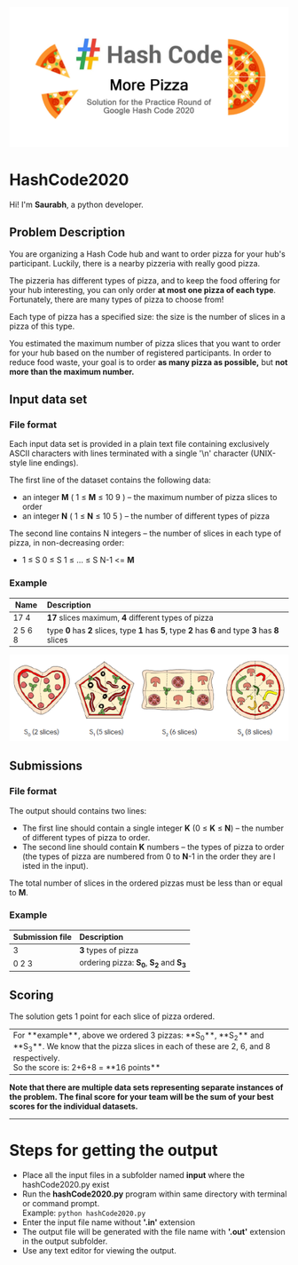 ![HashCode2020 logo](hashcode.jpg)
# HashCode2020
Hi! I'm **Saurabh**, a python developer.
## Problem Description
You are organizing a Hash Code hub and want to order pizza for your hub's participant. Luckily, there is a nearby pizzeria with really good pizza.

The pizzeria has different types of pizza, and to keep the food offering for your hub interesting, you can only order **at most one pizza of each type**. Fortunately, there are many types of pizza to choose from!

Each type of pizza has a specified size: the size is the number of slices in a pizza of this type.

You estimated the maximum number of pizza slices that you want to order for your hub based on the number of registered participants. In order to reduce food waste, your goal is to order **as many pizza as possible,** but **not more than the maximum number.**

## Input data set
### File format
Each input data set is provided in a plain text file containing exclusively ASCII characters with lines terminated with a single '\n' character (UNIX-style line endings).

The first line of the dataset contains the following data:
* an integer **M** ( 1 ≤ **M** ≤ 10 9 ) – the maximum number of pizza slices to order
* an integer **N** ( 1 ≤ **N** ≤ 10 5 ) – the number of different types of pizza

The second line contains N integers – the number of slices in each type of pizza, in non-decreasing order:
* 1 ≤ S 0 ≤ S 1 ≤ … ≤ S N-1 <= **M**
### Example
| Name | Description |
|-------------|:--------------|
|17 4         |**17** slices maximum, **4** different types of pizza|
|2 5 6 8      |type **0** has **2** slices, type **1** has **5**, type **2** has **6** and type **3** has **8** slices

![slices logo](hashcode2.PNG)
## Submissions
### File format
The output should contains two lines:
* The first line should contain a single integer **K** (0 ≤ **K** ≤ **N**) – the number of different types of pizza to order.
* The second line should contain **K** numbers – the types of pizza to order (the types of pizza are numbered from 0 to **N**-1 in the order they are l isted in the input).

The total number of slices in the ordered pizzas must be less than or equal to **M**.
### Example
| Submission file | Description       |
|-----------------|:------------------|
|3                |**3** types of pizza|
|0 2 3            |ordering pizza: **S<sub>0</sub>**, **S<sub>2</sub>** and **S<sub>3</sub>**|
## Scoring
The solution gets 1 point for each slice of pizza ordered.
<table><tr><td>For **example**, above we ordered 3 pizzas: **S<sub>0</sub>**, **S<sub>2</sub>** and **S<sub>3</sub>**. We know that the pizza slices in each of these are 2, 6, and 8 respectively.</br>So the score is: 2+6+8 = **16 points**</td></tr></table>

**Note that there are multiple data sets representing separate instances of the problem. The final score for your team will be the sum of your best scores for the individual datasets.**

<hr>

# Steps for getting the output
* Place all the input files in a subfolder named **input** where the hashCode2020.py exist
* Run the **hashCode2020.py** program within same directory with terminal or command prompt. </br>Example: ```python hashCode2020.py```
* Enter the input file name without **'.in'** extension
* The output file will be generated with the file name with **'.out'** extension in the output subfolder.
* Use any text editor for viewing the output.
